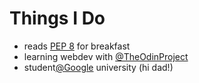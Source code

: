 # Things I Do

- reads [PEP 8](http://www.python.org/dev/peps/pep-0008/) for breakfast
- learning webdev with [@TheOdinProject](https://twitter.com/theodinproject)
- student[@Google](https://twitter.com/Google) university (hi dad!)
